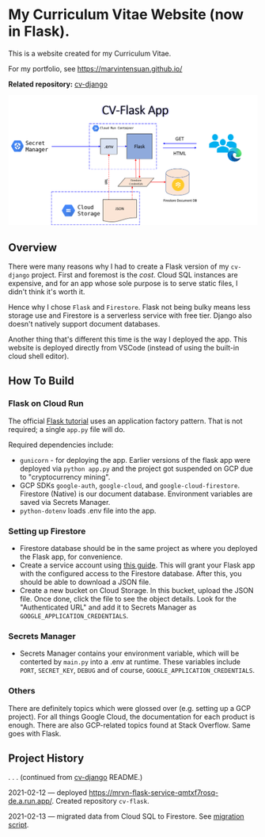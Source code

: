 # My Curriculum Vitae Website (now in Flask).

This is a website created for my Curriculum Vitae.

For my portfolio, see https://marvintensuan.github.io/

**Related repository:** [cv-django](https://github.com/marvintensuan/cv-django)

![Diagram](img/cv-flask.png)

## Overview

There were many reasons why I had to create a Flask version of my `cv-django` project. First and foremost is the _cost_. Cloud SQL instances are expensive, and for an app whose sole purpose is to serve static files, I didn't think it's worth it.

Hence why I chose `Flask` and `Firestore`. Flask not being bulky means less storage use and Firestore is a serverless service with free tier. Django also doesn't natively support document databases.

Another thing that's different this time is the way I deployed the app. This website is deployed directly from VSCode (instead of using the built-in cloud shell editor).

## How To Build

### Flask on Cloud Run

The official [Flask tutorial](https://flask.palletsprojects.com/en/1.1.x/tutorial/) uses an application factory pattern. That is not required; a single `app.py` file will do.

Required dependencies include:

- `gunicorn` - for deploying the app. Earlier versions of the flask app were deployed via `python app.py` and the project got suspended on GCP due to "cryptocurrency mining".
- GCP SDKs `google-auth`, `google-cloud`, and `google-cloud-firestore`. Firestore (Native) is our document database. Environment variables are saved via Secrets Manager.
- `python-dotenv` loads .env file into the app.

### Setting up Firestore

- Firestore database should be in the same project as where you deployed the Flask app, for convenience.
- Create a service account using [this guide](https://cloud.google.com/firestore/docs/quickstart-servers). This will grant your Flask app with the configured access to the Firestore database. After this, you should be able to download a JSON file.
- Create a new bucket on Cloud Storage. In this bucket, upload the JSON file. Once done, click the file to see the object details. Look for the "Authenticated URL" and add it to Secrets Manager as `GOOGLE_APPLICATION_CREDENTIALS`.

### Secrets Manager

- Secrets Manager contains your environment variable, which will be conterted by `main.py` into a .env at runtime. These variables include `PORT`, `SECRET_KEY`, `DEBUG` and of course, `GOOGLE_APPLICATION_CREDENTIALS`. 

### Others

There are definitely topics which were glossed over (e.g. setting up a GCP project). For all things Google Cloud, the documentation for each product is enough. There are also GCP-related topics found at Stack Overflow. Same goes with Flask.

## Project History

. . . (continued from [cv-django](https://github.com/marvintensuan/cv-django#History) README.)

2021-02-12 &mdash; deployed https://mrvn-flask-service-qmtxf7rosq-de.a.run.app/. Created repository `cv-flask`.

2021-02-13 &mdash; migrated data from Cloud SQL to Firestore. See [migration script](https://github.com/marvintensuan/My-Data-Migrations/tree/master/2021-02-09%20postgresql_to_firestore).

